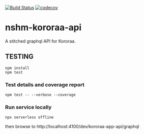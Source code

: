 
[![Build Status](https://github.com/gns-science/nshm-kororaa-api/actions/workflows/dev.yml/badge.svg)](https://github.com/gns-science/nshm-kororaa-api/actions/workflows/dev.yml)
[![codecov](https://codecov.io/gh/gns-science/nshm-kororaa-api/branch/main/graphs/badge.svg)](https://codecov.io/github/gns-science/nshm-kororaa-api)

# nshm-kororaa-api
A stitched graphql API for Kororaa.

## TESTING

```
npm install
npm test
```

### Test details and coverage report

```
npm test -- --verbose --coverage
```

### Run service locally

`npx serverless offline`

then browse to http://localhost:4100/dev/kororaa-app-api/graphql
